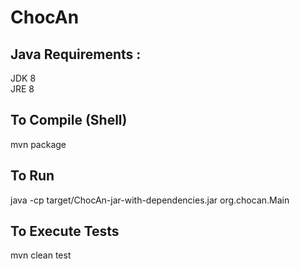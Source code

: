 # ChocAn

## Java Requirements :
JDK 8<br />
JRE 8

## To Compile (Shell)
mvn package

## To Run
java -cp target/ChocAn-jar-with-dependencies.jar org.chocan.Main

## To Execute Tests
mvn clean test